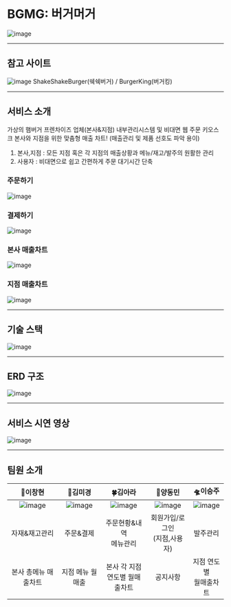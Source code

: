 # BGMG: 버거머거

![image](https://user-images.githubusercontent.com/72377484/116805041-83b6c180-ab5e-11eb-91c1-15bbe400f87c.png)
___

## 참고 사이트
![image](https://user-images.githubusercontent.com/72377484/116848608-ed4ed280-ac27-11eb-8875-0377fbdee3fe.png)
ShakeShakeBurger(쉑쉑버거) / BurgerKing(버거킹)
___

## 서비스 소개
가상의 햄버거 프렌차이즈 업체(본사&지점) 내부관리시스템 및 비대면 웹 주문 키오스크
본사와 지점을 위한 맞춤형 매출 차트! (매출관리 및 제품 선호도 파악 용이)

1. 본사,지점 : 모든 지점 혹은 각 지점의 매출상황과 메뉴/재고/발주의 원활한 관리
2. 사용자 : 비대면으로 쉽고 간편하게 주문 대기시간 단축

### 주문하기
![image](https://user-images.githubusercontent.com/72377484/116805517-01c89780-ab62-11eb-93db-fbcb09fe45c0.png)

### 결제하기
![image](https://user-images.githubusercontent.com/72377484/116806566-ea40dd00-ab68-11eb-93bb-c5665d5ce9b0.png)

### 본사 매출차트
![image](https://user-images.githubusercontent.com/72377484/116805830-f6766b80-ab63-11eb-9990-d7dae04d770c.png)

### 지점 매출차트
![image](https://user-images.githubusercontent.com/72377484/116806377-91247980-ab67-11eb-861d-49e799aca255.png)
___

## 기술 스택
![image](https://user-images.githubusercontent.com/72377484/116807105-35a8ba80-ab6c-11eb-9794-74a63c309320.png)
___

## ERD 구조
![image](https://user-images.githubusercontent.com/72377484/116807284-4b6aaf80-ab6d-11eb-8cee-25d57a0b6f77.png)
___

## 서비스 시연 영상
![image](https://user-images.githubusercontent.com/72377484/116808752-912b7600-ab75-11eb-913b-d6e273df0811.png)
___

## 팀원 소개

| 💪이창현 | 🙏김미경 | 🍀김아라 | 🍕양동민 | 🛸이승주 |
|:--------:|:--------:|:--------:|:--------:|:--------:|
|![image](https://user-images.githubusercontent.com/72377484/116808255-c71b2b00-ab72-11eb-98ca-ffe0bd733d6b.png) | ![image](https://user-images.githubusercontent.com/72377484/116808275-e5812680-ab72-11eb-8331-957051df05b3.png) |![image](https://user-images.githubusercontent.com/72377484/116808281-ee71f800-ab72-11eb-83b8-3100af6456c3.png) |![image](https://user-images.githubusercontent.com/72377484/116808292-f9c52380-ab72-11eb-9f5b-075cb3226dd9.png) |![image](https://user-images.githubusercontent.com/72377484/116808296-fe89d780-ab72-11eb-8697-4ce7857fe663.png) |
| 자재&재고관리 | 주문&결제 | 주문현황&내역<br>메뉴관리 | 회원가입/로그인<br>(지점,사용자) | 발주관리 |
| 본사 총메뉴 매출차트 | 지점 메뉴 월매출 | 본사 각 지점<br> 연도별 월매출차트  | 공지사항 | 지점 연도별<br> 월매출차트 |


